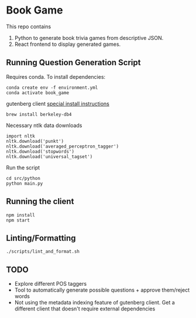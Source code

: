 # Book Game

This repo contains

1. Python to generate book trivia games from descriptive JSON.
2. React frontend to display generated games.


## Running Question Generation Script


Requires conda. To install dependencies:

```
conda create env -f environment.yml
conda activate book_game
```


gutenberg client [special install instructions](https://github.com/c-w/gutenberg#python-3)

```
brew install berkeley-db4
```

Necessary ntlk data downloads

```
import nltk
nltk.download('punkt')
nltk.download('averaged_perceptron_tagger')
nltk.download('stopwords')
nltk.download('universal_tagset')
```

Run the script

```
cd src/python
python main.py
```

## Running the client

```
npm install
npm start
```

## Linting/Formatting

```
./scripts/lint_and_format.sh
```

## TODO

- Explore different POS taggers
- Tool to automatically generate possible questions + approve them/reject words
- Not using the metadata indexing feature of gutenberg client. Get a different client that doesn't require external dependencies